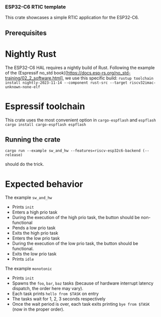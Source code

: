 ### ESP32-C6 RTIC template
This crate showcases a simple RTIC application for the ESP32-C6.

## Prerequisites

# Nightly Rust
The ESP32-C6 HAL requires a nightly build of Rust.
Following the example of the (Espressif no_std book)[https://docs.esp-rs.org/no_std-training/02_2_software.html], we use this specific build:
```rustup toolchain install nightly-2023-11-14 --component rust-src --target riscv32imac-unknown-none-elf```

# Espressif toolchain

This crate uses the most convenient option in ``cargo-espflash`` and ``espflash``
```cargo install cargo-espflash espflash```

## Running the crate

```cargo run --example sw_and_hw --features=riscv-esp32c6-backend (--release)```

should do the trick.

# Expected behavior
The example ``sw_and_hw``
- Prints ``init``
- Enters a high prio task
- During the execution of the high prio task, the button should be non-functional
- Pends a low prio task
- Exits the high prio task
- Enters the low prio task
- During the execution of the low prio task, the button should be functional.
- Exits the low prio task
- Prints ``idle``

The example ``monotonic``
- Prints ``init``
- Spawns the ``foo``, ``bar``, ``baz`` tasks (because of hardware interrupt latency dispatch, the order here may vary).
- Each task prints ``hello from $TASK`` on entry
- The tasks wait for 1, 2, 3 seconds respectively
- Once the wait period is over, each task exits printing ``bye from $TASK`` (now in the proper order).

